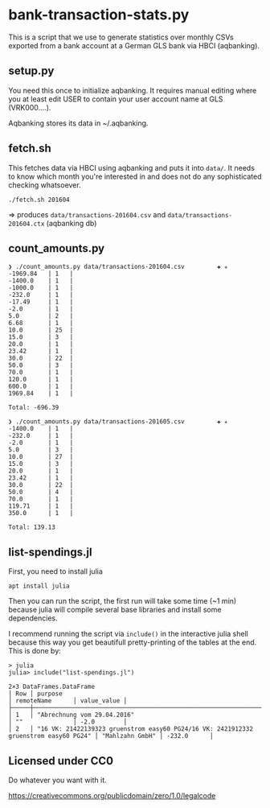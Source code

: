 # bank-transaction-stats.py

This is a script that we use to generate statistics over monthly CSVs exported from a bank account at a German GLS bank via HBCI (aqbanking).

## setup.py

You need this once to initialize aqbanking. It requires manual editing where you at least edit USER to contain your user account name at GLS (VRK000....).

Aqbanking stores its data in ~/.aqbanking.

## fetch.sh

This fetches data via HBCI using aqbanking and puts it into `data/`. It needs to know which month you're interested in and does not do any sophisticated checking whatsoever.

    ./fetch.sh 201604

=> produces `data/transactions-201604.csv` and `data/transactions-201604.ctx` (aqbanking db)

## count_amounts.py

```
❯ ./count_amounts.py data/transactions-201604.csv         ✚ ✭
-1969.84   | 1   |     
-1400.0    | 1   |
-1000.0    | 1   |
-232.0     | 1   |
-17.49     | 1   |
-2.0       | 1   |
5.0        | 2   |
6.68       | 1   |
10.0       | 25  |
15.0       | 3   |
20.0       | 1   |
23.42      | 1   |
30.0       | 22  |
50.0       | 3   |
70.0       | 1   |
120.0      | 1   |
600.0      | 1   |
1969.84    | 1   |

Total: -696.39

❯ ./count_amounts.py data/transactions-201605.csv         ✚ ✭
-1400.0    | 1   |
-232.0     | 1   |
-2.0       | 1   |
5.0        | 3   |
10.0       | 27  |
15.0       | 3   |
20.0       | 1   |
23.42      | 1   |
30.0       | 22  |
50.0       | 4   |
70.0       | 1   |
119.71     | 1   |
350.0      | 1   |

Total: 139.13

```

## list-spendings.jl

First, you need to install julia
```
apt install julia
```

Then you can run the script, the first run will take some time (~1 min)
because julia will compile several base libraries and install some dependencies.

I recommend running the script via `include()` in the interactive julia shell
because this way you get beautifull pretty-printing of the tables at the end.
This is done by:

```
> julia
julia> include("list-spendings.jl")

2×3 DataFrames.DataFrame
│ Row │ purpose                                                                              │ remoteName      │ value_value │
├─────┼──────────────────────────────────────────────────────────────────────────────────────┼─────────────────┼─────────────┤
│ 1   │ "Abrechnung vom 29.04.2016"                                                          │ ""              │ -2.0        │
│ 2   │ "16 VK: 21422139323 gruenstrom easy60 PG24/16 VK: 2421912332 gruenstrom easy60 PG24" │ "Mahlzahn GmbH" │ -232.0      │

```

## Licensed under CC0

Do whatever you want with it.

https://creativecommons.org/publicdomain/zero/1.0/legalcode
